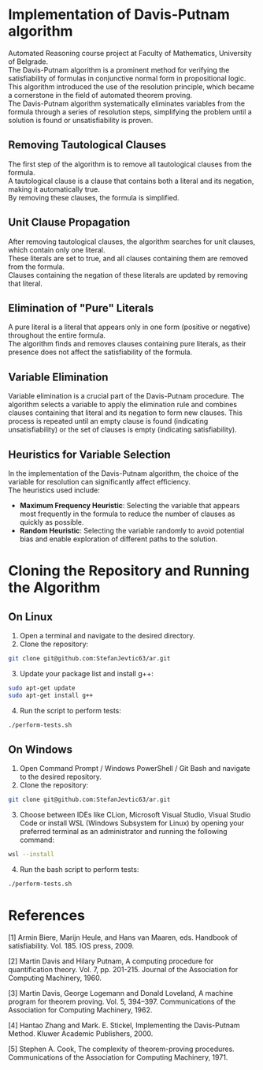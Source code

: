 # Implementation of Davis-Putnam algorithm
Automated Reasoning course project at Faculty of Mathematics, University of Belgrade. <br>
The Davis-Putnam algorithm is a prominent method for verifying the satisfiability of formulas in conjunctive normal form in propositional logic. <br>
This algorithm introduced the use of the resolution principle, which became a cornerstone in the field of automated theorem proving. <br>
The Davis-Putnam algorithm systematically eliminates variables from the formula through a series of resolution steps, simplifying the problem until a solution is found or unsatisfiability is proven.

## Removing Tautological Clauses
The first step of the algorithm is to remove all tautological clauses from the formula. <br>
A tautological clause is a clause that contains both a literal and its negation, making it automatically true. <br>
By removing these clauses, the formula is simplified.

## Unit Clause Propagation
After removing tautological clauses, the algorithm searches for unit clauses, which contain only one literal. <br>
These literals are set to true, and all clauses containing them are removed from the formula. <br>
Clauses containing the negation of these literals are updated by removing that literal.

## Elimination of "Pure" Literals
A pure literal is a literal that appears only in one form (positive or negative) throughout the entire formula. <br>
The algorithm finds and removes clauses containing pure literals, as their presence does not affect the satisfiability of the formula.

## Variable Elimination
Variable elimination is a crucial part of the Davis-Putnam procedure. The algorithm selects a variable to apply the elimination rule and combines clauses containing that literal and its negation to form new clauses. This process is repeated until an empty clause is found (indicating unsatisfiability) or the set of clauses is empty (indicating satisfiability).

## Heuristics for Variable Selection

In the implementation of the Davis-Putnam algorithm, the choice of the variable for resolution can significantly affect efficiency. <br>
The heuristics used include:

- **Maximum Frequency Heuristic**: Selecting the variable that appears most frequently in the formula to reduce the number of clauses as quickly as possible.
- **Random Heuristic**: Selecting the variable randomly to avoid potential bias and enable exploration of different paths to the solution.


# Cloning the Repository and Running the Algorithm

## On Linux
1. Open a terminal and navigate to the desired directory.
2. Clone the repository:
```sh
git clone git@github.com:StefanJevtic63/ar.git
```
3. Update your package list and install g++:
```sh
sudo apt-get update
sudo apt-get install g++
```
4. Run the script to perform tests:
```sh
./perform-tests.sh
```

## On Windows
1. Open Command Prompt / Windows PowerShell / Git Bash and navigate to the desired repository.
2. Clone the repository:
```sh
git clone git@github.com:StefanJevtic63/ar.git
```
3. Choose between IDEs like CLion, Microsoft Visual Studio, Visual Studio Code or install WSL (Windows Subsystem for Linux) by opening your preferred terminal as an administrator and running the following command:
```sh
wsl --install
```

4. Run the bash script to perform tests:
```sh
./perform-tests.sh
```

# References
[1] Armin Biere, Marijn Heule, and Hans van Maaren, eds. Handbook of
satisfiability. Vol. 185. IOS press, 2009.

[2] Martin Davis and Hilary Putnam, A computing procedure for quantification
theory. Vol. 7, pp. 201-215. Journal of the Association for Computing
Machinery, 1960.

[3] Martin Davis, George Logemann and Donald Loveland, A machine program
for theorem proving. Vol. 5, 394–397. Communications of the Association
for Computing Machinery, 1962.

[4] Hantao Zhang and Mark. E. Stickel, Implementing the Davis-Putnam
Method. Kluwer Academic Publishers, 2000.

[5] Stephen A. Cook, The complexity of theorem-proving procedures. Communications
of the Association for Computing Machinery, 1971.
